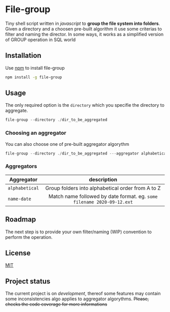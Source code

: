 # File-group

Tiny shell script written in *javascript* to **group the file system into folders**. Given a directory and a choosen pre-built algorithm it use some criterias to filter and naming the director. In some ways, it works as a simplified version of GROUP operation in SQL world

## Installation

Use [npm](http://npmjs.com/) to install file-group
```bash
npm install -g file-group
```

## Usage
The only required option is the `directory` which you specifie the directory to aggregate.

```javascript
file-group --directory ./dir_to_be_aggregated
```

### Choosing an aggregator
You can also choose one of pre-built aggregator algorythm
```javascript
file-group --directory ./dir_to_be_aggregated ---aggregator alphabetical
```
### Aggregators

|Aggregator| description |
|------------------|:----------:|
| `alphabetical` | Group folders into alphabetical order from A to Z |
| `name-date` | Match name followed by date format. eg. `some filename 2020-09-12.ext`|

## Roadmap
The next step is to  provide your own filter/naming (WIP) convention to perform the operation.

## License
[MIT](https://choosealicense.com/licenses/mit/)

## Project status
The current project is on *development*, thereof some features may contain some inconsistencies algo applies to aggregator algorythms. ~~Please, checks the code coverage for more informations~~
